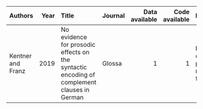 
<table>
<colgroup>
<col width="6%" />
<col width="1%" />
<col width="29%" />
<col width="2%" />
<col width="5%" />
<col width="5%" />
<col width="12%" />
<col width="36%" />
</colgroup>
<thead>
<tr class="header">
<th align="left">Authors</th>
<th align="right">Year</th>
<th align="left">Title</th>
<th align="left">Journal</th>
<th align="right">Data available</th>
<th align="right">Code available</th>
<th align="left">Notes</th>
<th align="left">Link</th>
</tr>
</thead>
<tbody>
<tr class="odd">
<td align="left">Kentner and Franz</td>
<td align="right">2019</td>
<td align="left">No evidence for prosodic effects on the syntactic encoding of complement clauses in German</td>
<td align="left">Glossa</td>
<td align="right">1</td>
<td align="right">1</td>
<td align="left">Example of publishing null findings.</td>
<td align="left"><a href="https://www.glossa-journal.org/article/10.5334/gjgl.565/">article</a> <a href="https://doi.org/10.5334/gjgl.565.s1">code</a></td>
</tr>
</tbody>
</table>
